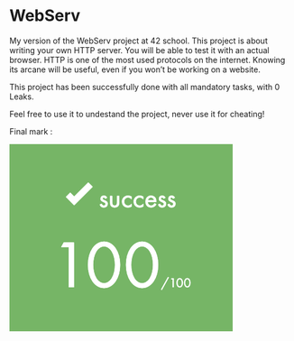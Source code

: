 # WebServ

My version of the WebServ project at 42 school.
This project is about writing your own HTTP server.
You will be able to test it with an actual browser.
HTTP is one of the most used protocols on the internet.
Knowing its arcane will be useful, even if you won’t be working on a website.

This project has been successfully done with all mandatory tasks, with 0 Leaks.

Feel free to use it to undestand the project, never use it for cheating!

Final mark :

![alt text](https://github.com/EniddeallA/WebServ/blob/main/success.png)
